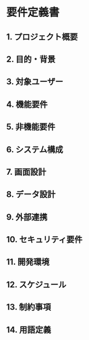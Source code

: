 # 要件定義書

## 1. プロジェクト概要


## 2. 目的・背景


## 3. 対象ユーザー


## 4. 機能要件


## 5. 非機能要件


## 6. システム構成


## 7. 画面設計


## 8. データ設計


## 9. 外部連携


## 10. セキュリティ要件


## 11. 開発環境


## 12. スケジュール


## 13. 制約事項


## 14. 用語定義